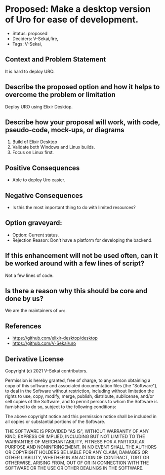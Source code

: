 # Proposed: Make a desktop version of Uro for ease of development.

- Status: proposed <!-- draft | rejected | accepted | deprecated | superseded by -->
- Deciders: V-Sekai,fire,
- Tags: V-Sekai,

## Context and Problem Statement

It is hard to deploy URO.

## Describe the proposed option and how it helps to overcome the problem or limitation

Deploy URO using Elixir Desktop.

## Describe how your proposal will work, with code, pseudo-code, mock-ups, or diagrams

1. Build of Elixir Desktop
1. Validate both Windows and Linux builds.
1. Focus on Linux first.

## Positive Consequences <!-- optional -->

- Able to deploy Uro easier.

## Negative Consequences <!-- optional -->

- Is this the most important thing to do with limited resources?

## Option graveyard: <!-- same as above -->

- Option: Current status.
- Rejection Reason: Don't have a platform for developing the backend.

## If this enhancement will not be used often, can it be worked around with a few lines of script?

Not a few lines of code.

## Is there a reason why this should be core and done by us?

We are the maintainers of `uro`.

## References <!-- optional and numbers of links can vary -->

- https://github.com/elixir-desktop/desktop
- https://github.com/V-Sekai/uro

## Derivative License

Copyright (c) 2021 V-Sekai contributors.

Permission is hereby granted, free of charge, to any person obtaining a copy
of this software and associated documentation files (the "Software"), to deal
in the Software without restriction, including without limitation the rights
to use, copy, modify, merge, publish, distribute, sublicense, and/or sell
copies of the Software, and to permit persons to whom the Software is
furnished to do so, subject to the following conditions:

The above copyright notice and this permission notice shall be included in all
copies or substantial portions of the Software.

THE SOFTWARE IS PROVIDED "AS IS", WITHOUT WARRANTY OF ANY KIND, EXPRESS OR
IMPLIED, INCLUDING BUT NOT LIMITED TO THE WARRANTIES OF MERCHANTABILITY,
FITNESS FOR A PARTICULAR PURPOSE AND NONINFRINGEMENT. IN NO EVENT SHALL THE
AUTHORS OR COPYRIGHT HOLDERS BE LIABLE FOR ANY CLAIM, DAMAGES OR OTHER
LIABILITY, WHETHER IN AN ACTION OF CONTRACT, TORT OR OTHERWISE, ARISING FROM,
OUT OF OR IN CONNECTION WITH THE SOFTWARE OR THE USE OR OTHER DEALINGS IN THE
SOFTWARE.
